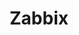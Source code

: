 ---
draft: false
title: Zabbix
content:
  id: zabbix
  name: Zabbix
  website: https://www.zabbix.com/
  short_description: Zabbix is an enterprise-class open source distributed monitoring solution.
---